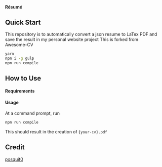 #### Résumé

## Quick Start
This repository is to automatically convert a json resume to LaTex PDF and save the result in my personal website project
This is forked from Awesome-CV

```bash
yarn
npm i -g gulp
npm run compile
```

## How to Use

#### Requirements


#### Usage

At a command prompt, run

```bash
npm run compile
```

This should result in the creation of ``{your-cv}.pdf``

## Credit

[posquit0](https://github.com/posquit0/Awesome-CV)

